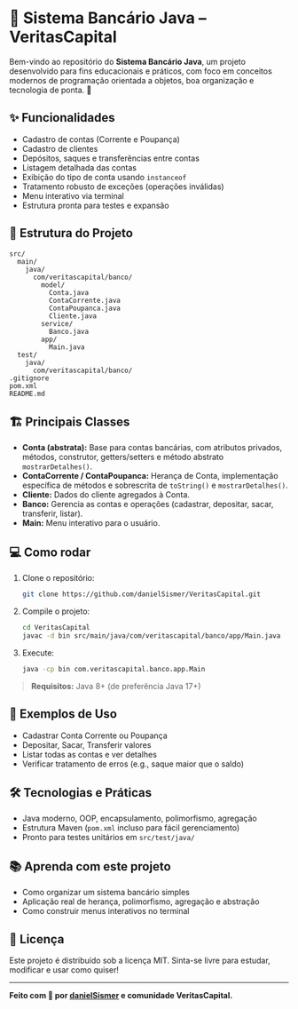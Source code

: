 # 💸 Sistema Bancário Java – VeritasCapital

Bem-vindo ao repositório do **Sistema Bancário Java**, um projeto desenvolvido para fins educacionais e práticos, com foco em conceitos modernos de programação orientada a objetos, boa organização e tecnologia de ponta. 🚀

## ✨ Funcionalidades

- Cadastro de contas (Corrente e Poupança)
- Cadastro de clientes
- Depósitos, saques e transferências entre contas
- Listagem detalhada das contas
- Exibição do tipo de conta usando `instanceof`
- Tratamento robusto de exceções (operações inválidas)
- Menu interativo via terminal
- Estrutura pronta para testes e expansão

## 🧩 Estrutura do Projeto

```
src/
  main/
    java/
      com/veritascapital/banco/
        model/
          Conta.java
          ContaCorrente.java
          ContaPoupanca.java
          Cliente.java
        service/
          Banco.java
        app/
          Main.java
  test/
    java/
      com/veritascapital/banco/
.gitignore
pom.xml
README.md
```

## 🏗️ Principais Classes

- **Conta (abstrata):** Base para contas bancárias, com atributos privados, métodos, construtor, getters/setters e método abstrato `mostrarDetalhes()`.
- **ContaCorrente / ContaPoupanca:** Herança de Conta, implementação específica de métodos e sobrescrita de `toString()` e `mostrarDetalhes()`.
- **Cliente:** Dados do cliente agregados à Conta.
- **Banco:** Gerencia as contas e operações (cadastrar, depositar, sacar, transferir, listar).
- **Main:** Menu interativo para o usuário.

## 💻 Como rodar

1. Clone o repositório:
    ```bash
    git clone https://github.com/danielSismer/VeritasCapital.git
    ```

2. Compile o projeto:
    ```bash
    cd VeritasCapital
    javac -d bin src/main/java/com/veritascapital/banco/app/Main.java
    ```

3. Execute:
    ```bash
    java -cp bin com.veritascapital.banco.app.Main
    ```

> **Requisitos:** Java 8+ (de preferência Java 17+)

## 🚦 Exemplos de Uso

- Cadastrar Conta Corrente ou Poupança
- Depositar, Sacar, Transferir valores
- Listar todas as contas e ver detalhes
- Verificar tratamento de erros (e.g., saque maior que o saldo)

## 🛠️ Tecnologias e Práticas

- Java moderno, OOP, encapsulamento, polimorfismo, agregação
- Estrutura Maven (`pom.xml` incluso para fácil gerenciamento)
- Pronto para testes unitários em `src/test/java/`

## 📚 Aprenda com este projeto

- Como organizar um sistema bancário simples
- Aplicação real de herança, polimorfismo, agregação e abstração
- Como construir menus interativos no terminal

## 📄 Licença

Este projeto é distribuído sob a licença MIT. Sinta-se livre para estudar, modificar e usar como quiser!

---

**Feito com 💙 por [danielSismer](https://github.com/danielSismer) e comunidade VeritasCapital.**
